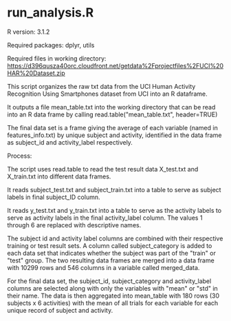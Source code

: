 run_analysis.R
===========

R version: 3.1.2

Required packages: dplyr, utils

Required files in working directory: 
https://d396qusza40orc.cloudfront.net/getdata%2Fprojectfiles%2FUCI%20HAR%20Dataset.zip 

This script organizes the raw txt data from the UCI Human Activity Recognition Using Smartphones dataset from UCI into an R dataframe. 

It outputs a file mean_table.txt into the working directory that can be read into an R data frame by calling read.table("mean_table.txt", header=TRUE)

The final data set is a frame giving the average of each variable (named in features_info.txt) by unique subject and activity, identified in the data frame as subject_id and activity_label respectively.

Process:

The script uses read.table to read the test result data X_test.txt and  X_train.txt into different data frames. 

It reads subject_test.txt and subject_train.txt into a table to serve as subject labels in final subject_ID column. 

It reads y_test.txt and y_train.txt into a table to serve as the activity labels to serve as activity labels in the final activity_label column. The values 1 through 6 are replaced with descriptive names. 

The subject id and activity label columns are combined with their respective training or test result sets. A column called subject_category is added to each data set that indicates whether the subject was part of the "train" or "test" group. The two resulting data frames are merged into a data frame with 10299 rows and 546 columns in a variable called merged_data. 

For the final data set, the subject_id, subject_category and activity_label columns are selected along with only the variables with "mean" or "std" in their name. The data is then aggregated into mean_table with 180 rows (30 subjects x 6 activities) with the mean of all trials for each variable for each unique record of subject and activity. 

